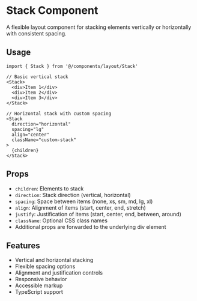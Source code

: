 # Stack Component

A flexible layout component for stacking elements vertically or horizontally with consistent spacing.

## Usage

```tsx
import { Stack } from '@/components/layout/Stack'

// Basic vertical stack
<Stack>
  <div>Item 1</div>
  <div>Item 2</div>
  <div>Item 3</div>
</Stack>

// Horizontal stack with custom spacing
<Stack 
  direction="horizontal"
  spacing="lg"
  align="center"
  className="custom-stack"
>
  {children}
</Stack>
```

## Props

- `children`: Elements to stack
- `direction`: Stack direction (vertical, horizontal)
- `spacing`: Space between items (none, xs, sm, md, lg, xl)
- `align`: Alignment of items (start, center, end, stretch)
- `justify`: Justification of items (start, center, end, between, around)
- `className`: Optional CSS class names
- Additional props are forwarded to the underlying div element

## Features

- Vertical and horizontal stacking
- Flexible spacing options
- Alignment and justification controls
- Responsive behavior
- Accessible markup
- TypeScript support 
